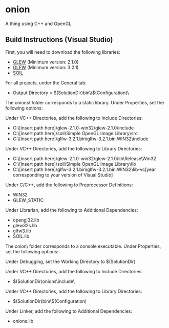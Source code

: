 # onion
A thing using C++ and OpenGL.

## Build Instructions (Visual Studio)
First, you will need to download the following libraries:
* <a href="http://glew.sourceforge.net/">GLEW</a> (Minimum version: 2.1.0)
* <a href="https://www.glfw.org/">GLFW</a> (Minimum version: 3.2.1)
* <a href="https://github.com/kbranigan/Simple-OpenGL-Image-Library">SOIL</a>

For all projects, under the General tab:
* Output Directory = $(SolutionDir)bin\\$(Configuration)\

The onions\ folder corresponds to a static library. Under Properties, set the following options:

Under VC++ Directories, add the following to Include Directories:
* C:\\[insert path here]\glew-2.1.0-win32\glew-2.1.0\include
* C:\\[insert path here]\soil\Simple OpenGL Image Library\src
* C:\\[insert path here]\glfw-3.2.1.bin\glfw-3.2.1.bin.WIN32\include

Under VC++ Directories, add the following to Library Directories:
* C:\\[insert path here]\glew-2.1.0-win32\glew-2.1.0\lib\Release\Win32
* C:\\[insert path here]\soil\Simple OpenGL Image Library\lib
* C:\\[insert path here]\glfw-3.2.1.bin\glfw-3.2.1.bin.WIN32\lib-vc[year corresponding to your version of Visual Studio]

Under C/C++, add the following to Preprocessor Definitions:
* WIN32
* GLEW_STATIC

Under Librarian, add the following to Additional Dependencies:
* opengl32.lib
* glew32s.lib
* glfw3.lib
* SOIL.lib

The onion\ folder corresponds to a console executable. Under Properties, set the following options:

Under Debugging, set the Working Directory to $(SolutionDir)

Under VC++ Directories, add the following to Include Directories:
* $(SolutionDir)onions\include\

Under VC++ Directories, add the following to Library Directories:
* $(SolutionDir)bin\\$(Configuration)

Under Linker, add the following to Additional Dependencies:
* onions.lib

